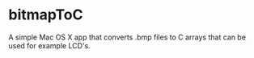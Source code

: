 # bitmapToC
A simple Mac OS X app that converts .bmp files to C arrays that can be used for example LCD's.
